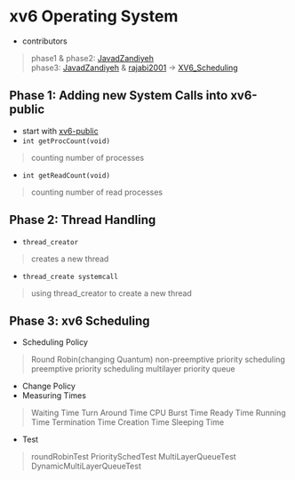 # xv6 Operating System
- contributors
> phase1 & phase2: [JavadZandiyeh](https://github.com/JavadZandiyeh)<br/>
> phase3: [JavadZandiyeh](https://github.com/JavadZandiyeh) & [rajabi2001](https://github.com/rajabi2001) -> [XV6_Scheduling](https://github.com/rajabi2001/XV6_Scheduling)

## Phase 1: Adding new System Calls into xv6-public
- start with [xv6-public](https://github.com/mit-pdos/xv6-public)
- `int getProcCount(void)`
> counting number of processes
- `int getReadCount(void)`
> counting number of read processes

## Phase 2: Thread Handling
- `thread_creator`
> creates a new thread
- `thread_create systemcall`
> using thread_creator to create a new thread

## Phase 3: xv6 Scheduling
- Scheduling Policy
> Round Robin(changing Quantum)
> non-preemptive priority scheduling
> preemptive priority scheduling
> multilayer priority queue
- Change Policy
- Measuring Times
> Waiting Time
> Turn Around Time
> CPU Burst Time
> Ready Time
> Running Time
> Termination Time
> Creation Time
> Sleeping Time
- Test
> roundRobinTest
> PrioritySchedTest
> MultiLayerQueueTest
> DynamicMultiLayerQueueTest
